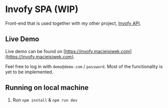 # Invofy SPA (WIP)

Front-end that is used together with my other project, [Invofy API](https://github.com/ms223iu/Invofy-API).

## Live Demo

Live demo can be found on [https://invofy.maciejsiwek.com](https://invofy.maciejsiwek.com). 

Feel free to log in with `demo@demo.com` / `password`. Most of the functionality is yet to be implemented.

## Running on local machine

 1. Run `npm install` & `npm run dev`